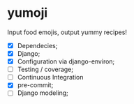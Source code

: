 # yumoji

Input food emojis, output yummy recipes!

* [x] Dependecies;
* [x] Django;
* [x] Configuration via django-environ;
* [ ] Testing / coverage;
* [ ] Continuous Integration
* [x] pre-commit;
* [ ] Django modeling;
